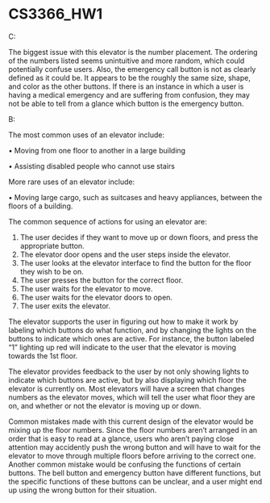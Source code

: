 # CS3366_HW1

C:

The biggest issue with this elevator is the number placement. The ordering of the numbers listed seems unintuitive and more random, which could potentially confuse users. Also, the emergency call button is not as clearly defined as it could be. It appears to be the roughly the same size, shape, and color as the other buttons. If there is an instance in which a user is having a medical emergency and are suffering from confusion, they may not be able to tell from a glance which button is the emergency button.

B:

The most common uses of an elevator include:

  •	Moving from one floor to another in a large building
  
  •	Assisting disabled people who cannot use stairs
  
More rare uses of an elevator include:

  •	Moving large cargo, such as suitcases and heavy appliances, between the floors of a building.
  
The common sequence of actions for using an elevator are:
  1.	The user decides if they want to move up or down floors, and press the appropriate button.
  2.	The elevator door opens and the user steps inside the elevator.
  3.	The user looks at the elevator interface to find the button for the floor they wish to be on.
  4.	The user presses the button for the correct floor.
  5.	The user waits for the elevator to move.
  6.	The user waits for the elevator doors to open.
  7.	The user exits the elevator.
  
The elevator supports the user in figuring out how to make it work by labeling which buttons do what function, and by changing the lights on the buttons to indicate which ones are active. For instance, the button labeled “1” lighting up red will indicate to the user that the elevator is moving towards the 1st floor.

The elevator provides feedback to the user by not only showing lights to indicate which buttons are active, but by also displaying which floor the elevator is currently on. Most elevators will have a screen that changes numbers as the elevator moves, which will tell the user what floor they are on, and whether or not the elevator is moving up or down.

Common mistakes made with this current design of the elevator would be mixing up the floor numbers. Since the floor numbers aren’t arranged in an order that is easy to read at a glance, users who aren’t paying close attention may accidently push the wrong button and will have to wait for the elevator to move through multiple floors before arriving to the correct one. Another common mistake would be confusing the functions of certain buttons. The bell button and emergency button have different functions, but the specific functions of these buttons can be unclear, and a user might end up using the wrong button for their situation.

